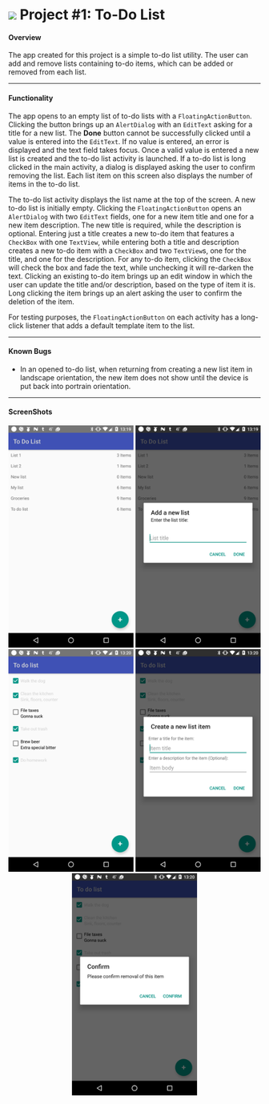 # ![](https://ga-dash.s3.amazonaws.com/production/assets/logo-9f88ae6c9c3871690e33280fcf557f33.png) Project #1: To-Do List

#### Overview

The app created for this project is a simple to-do list utility. The user can add and remove lists containing to-do items, which can be added or removed from each list.

---

#### Functionality

The app opens to an empty list of to-do lists with a `FloatingActionButton`. Clicking the button brings up an `AlertDialog` with an `EditText` asking for a title for a new list. The **Done** button cannot be successfully clicked until a value is entered into the `EditText`. If no value is entered, an error is displayed and the text field takes focus. Once a valid value is entered a new list is created and the to-do list activity is launched. If a to-do list is long clicked in the main activity, a dialog is displayed asking the user to confirm removing the list. Each list item on this screen also displays the number of items in the to-do list.

The to-do list activity displays the list name at the top of the screen. A new to-do list is initially empty. Clicking the `FloatingActionButton` opens an `AlertDialog` with two `EditText` fields, one for a new item title and one for a new item description. The new title is required, while the description is optional. Entering just a title creates a new to-do item that features a `CheckBox` with one `TextView`, while entering both a title and description creates a new to-do item with a `CheckBox` and two `TextView`s, one for the title, and one for the description. For any to-do item, clicking the `CheckBox` will check the box and fade the text, while unchecking it will re-darken the text. Clicking an existing to-do item brings up an edit window in which the user can update the title and/or description, based on the type of item it is. Long clicking the item brings up an alert asking the user to confirm the deletion of the item.

For testing purposes, the `FloatingActionButton` on each activity has a long-click listener that adds a default template item to the list.

---

#### Known Bugs

- In an opened to-do list, when returning from creating a new list item in landscape orientation, the new item does not show until the device is put back into portrain orientation.

---

#### ScreenShots

<p align="center">
  <img src="screenshots/screenshot1.jpg" width="250">
  <img src="screenshots/screenshot2.jpg" width="250">
  <img src="screenshots/screenshot3.jpg" width="250">
  <img src="screenshots/screenshot4.jpg" width="250">
  <img src="screenshots/screenshot.jpg" width="250">
</p>
